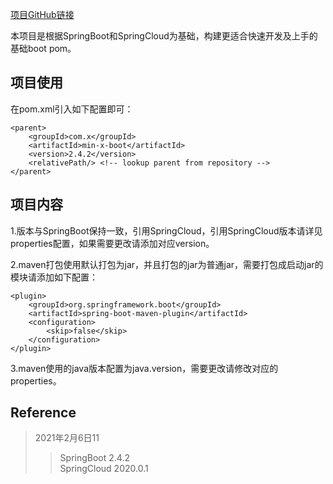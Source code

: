 
[项目GitHub链接](https://github.com/min-x/min-x-boot.git) 

本项目是根据SpringBoot和SpringCloud为基础，构建更适合快速开发及上手的基础boot pom。

## 项目使用
在pom.xml引入如下配置即可：
```aidl
<parent>
    <groupId>com.x</groupId>
    <artifactId>min-x-boot</artifactId>
    <version>2.4.2</version>
    <relativePath/> <!-- lookup parent from repository -->
</parent>
```

## 项目内容
1.版本与SpringBoot保持一致，引用SpringCloud，引用SpringCloud版本请详见properties配置，如果需要更改请添加对应version。

2.maven打包使用默认打包为jar，并且打包的jar为普通jar，需要打包成启动jar的模块请添加如下配置：
```aidl
<plugin>
    <groupId>org.springframework.boot</groupId>
    <artifactId>spring-boot-maven-plugin</artifactId>
    <configuration>
        <skip>false</skip>
    </configuration>
</plugin>
```

3.maven使用的java版本配置为java.version，需要更改请修改对应的properties。

## Reference
> 2021年2月6日11
>> SpringBoot 2.4.2  
>> SpringCloud 2020.0.1
